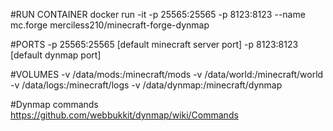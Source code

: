#RUN CONTAINER
docker run -it -p 25565:25565 -p 8123:8123 --name mc.forge merciless210/minecraft-forge-dynmap

#PORTS
-p 25565:25565  [default minecraft server port]
-p 8123:8123    [default dynmap port]

#VOLUMES
-v /data/mods:/minecraft/mods
-v /data/world:/minecraft/world
-v /data/logs:/minecraft/logs
-v /data/dynmap:/minecraft/dynmap

#Dynmap commands
https://github.com/webbukkit/dynmap/wiki/Commands
